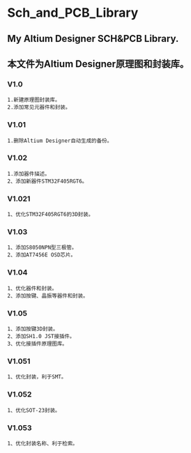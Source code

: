 ﻿# Sch_and_PCB_Library
## My Altium Designer SCH&PCB Library. 
## 本文件为Altium Designer原理图和封装库。
  
### V1.0
    1.新建原理图封装库。
    2.添加常见元器件和封装。
### V1.01
    1.删除Altium Designer自动生成的备份。
### V1.02
    1.添加器件描述。
    2、添加新器件STM32F405RGT6。
### V1.021
    1、优化STM32F405RGT6的3D封装。
### V1.03
    1、添加S8050NPN型三极管。
    2、添加AT7456E OSD芯片。
### V1.04
    1、优化器件和封装。
    2、添加按键、晶振等器件和封装。
### V1.05
    1、添加按键3D封装。
    2、添加SH1.0 JST接插件。
    3、优化接插件原理图库。
### V1.051
    1、优化封装，利于SMT。
### V1.052
    1、优化SOT-23封装。
### V1.053
    1、优化封装名称、利于检索。
